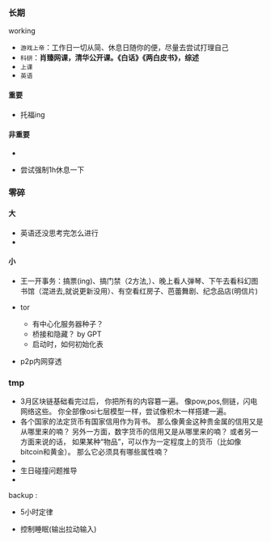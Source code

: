 ### 长期







working

+ `游戏上帝`：工作日一切从简、休息日随你的便，尽量去尝试打理自己
+ `科研`：**肖臻网课，清华公开课。《白话》《两白皮书》，综述**
+ `上课`
+ `英语`





#### 重要

+ 托福ing

  







#### 非重要



+ 

+ 尝试强制1h休息一下

  





### 零碎



#### 大

+ 英语还没思考完怎么进行
+ 





#### 小

+ 王一开事务：搞票(ing)、搞门禁（2方法,）、晚上看人弹琴、下午去看科幻图书馆（混进去,就说更新没用）、有空看红房子、芭蕾舞剧、纪念品店(明信片)
+ tor
  + 有中心化服务器种子？
  + 桥接和隐藏？ by GPT
  + 启动时，如何初始化表

+ p2p内网穿透







### tmp

+ 3月区块链基础看完过后， 你把所有的内容簒一遍。 像pow,pos,侧链，闪电网络这些。 你全部像osi七层模型一样，尝试像积木一样搭建一遍。
+ 各个国家的法定货币有国家信用作为背书。 那么像黄金这种贵金属的信用又是从哪里来的喃？ 另外一方面，数字货币的信用又是从哪里来的喃？ 或者另一方面来说的话， 如果某种“物品”，可以作为一定程度上的货币（比如像bitcoin和黄金）。 那么它必须具有哪些属性喃？
+ 
+ 生日碰撞问题推导
+ 













backup :

+ 5小时定律

+ 控制睡眠(输出拉动输入)
